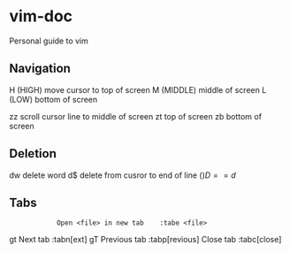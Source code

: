 # vim-doc
Personal guide to vim

Navigation
----------
H   (HIGH)    move cursor to top of screen
M   (MIDDLE)  middle of screen
L   (LOW)     bottom of screen

zz  scroll cursor line to middle of screen
zt                        top of screen
zb                        bottom of screen

Deletion
--------
dw    delete word
d$    delete from cusror to end of line ($)
D     == d$

Tabs
----
                Open <file> in new tab    :tabe <file>
gt              Next tab                  :tabn[ext]
gT              Previous tab              :tabp[revious]
                Close tab                 :tabc[close]
